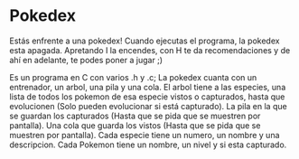 # Pokedex

Estás enfrente a una pokedex! 
Cuando ejecutas el programa, la pokedex esta apagada. 
Apretando I la encendes, con H te da recomendaciones y de ahí en adelante, te podes poner a jugar ;)

Es un programa en C con varios .h y .c; 
La pokedex cuanta con un entrenador, un arbol, una pila y una cola.
El arbol tiene a las especies, una lista de todos los pokemon de esa especie vistos o capturados,
hasta que evolucionen (Solo pueden evolucionar si está capturado).
La pila en la que se guardan los capturados (Hasta que se pida que se muestren por pantalla).
Una cola que guarda los vistos (Hasta que se pida que se muestren por pantalla).
Cada especie tiene un numero, un nombre y una descripcion.
Cada Pokemon tiene un nombre, un nivel y si esta capturado.


